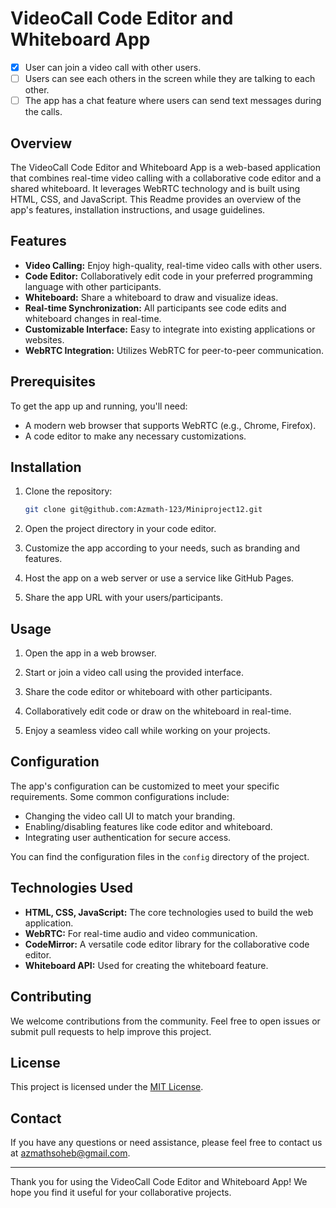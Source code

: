 # VideoCall Code Editor and Whiteboard App

- [x] User can join a video call with other users.
- [ ] Users can see each others in the screen while they are talking to each other.
- [ ] The app has a chat feature where users can send text messages during the calls.

## Overview

The VideoCall Code Editor and Whiteboard App is a web-based application that combines real-time video calling with a collaborative code editor and a shared whiteboard. It leverages WebRTC technology and is built using HTML, CSS, and JavaScript. This Readme provides an overview of the app's features, installation instructions, and usage guidelines.

## Features

- **Video Calling:** Enjoy high-quality, real-time video calls with other users.
- **Code Editor:** Collaboratively edit code in your preferred programming language with other participants.
- **Whiteboard:** Share a whiteboard to draw and visualize ideas.
- **Real-time Synchronization:** All participants see code edits and whiteboard changes in real-time.
- **Customizable Interface:** Easy to integrate into existing applications or websites.
- **WebRTC Integration:** Utilizes WebRTC for peer-to-peer communication.

## Prerequisites

To get the app up and running, you'll need:

- A modern web browser that supports WebRTC (e.g., Chrome, Firefox).
- A code editor to make any necessary customizations.

## Installation

1. Clone the repository:

   ```bash
   git clone git@github.com:Azmath-123/Miniproject12.git
   ```

2. Open the project directory in your code editor.

3. Customize the app according to your needs, such as branding and features.

4. Host the app on a web server or use a service like GitHub Pages.

5. Share the app URL with your users/participants.

## Usage

1. Open the app in a web browser.

2. Start or join a video call using the provided interface.

3. Share the code editor or whiteboard with other participants.

4. Collaboratively edit code or draw on the whiteboard in real-time.

5. Enjoy a seamless video call while working on your projects.

## Configuration

The app's configuration can be customized to meet your specific requirements. Some common configurations include:

- Changing the video call UI to match your branding.
- Enabling/disabling features like code editor and whiteboard.
- Integrating user authentication for secure access.

You can find the configuration files in the `config` directory of the project.

## Technologies Used

- **HTML, CSS, JavaScript:** The core technologies used to build the web application.
- **WebRTC:** For real-time audio and video communication.
- **CodeMirror:** A versatile code editor library for the collaborative code editor.
- **Whiteboard API:** Used for creating the whiteboard feature.

## Contributing

We welcome contributions from the community. Feel free to open issues or submit pull requests to help improve this project.

## License

This project is licensed under the [MIT License](LICENSE).

## Contact

If you have any questions or need assistance, please feel free to contact us at [azmathsoheb@gmail.com](mailto:azmathsoheb@gmail.com).

---

Thank you for using the VideoCall Code Editor and Whiteboard App! We hope you find it useful for your collaborative projects.

